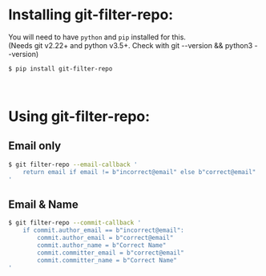 # Installing git-filter-repo:

You will need to have `python` and `pip` installed for this.\
(Needs git v2.22+ and python v3.5+. Check with git --version && python3 --version)

```bash
$ pip install git-filter-repo
```

&nbsp;

# Using git-filter-repo:

## Email only

```bash
$ git filter-repo --email-callback '
    return email if email != b"incorrect@email" else b"correct@email"
'
```

## Email & Name

```bash
$ git filter-repo --commit-callback '
    if commit.author_email == b"incorrect@email":
        commit.author_email = b"correct@email"
        commit.author_name = b"Correct Name"
        commit.committer_email = b"correct@email"
        commit.committer_name = b"Correct Name"
'
```
